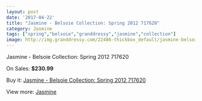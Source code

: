 ```yaml
---
layout: post
date: '2017-04-22'
title: "Jasmine - Belsoie Collection: Spring 2012 717620"
category: Jasmine
tags: ["spring","belsoie","granddressy","jasmine","collection"]
image: http://img.granddressy.com/22486-thickbox_default/jasmine-belsoie-collection-spring-2012-717620.jpg
---
```

Jasmine - Belsoie Collection: Spring 2012 717620

On Sales: **$230.99**
<a href="https://www.granddressy.com/en/jasmine/21434-jasmine-belsoie-collection-spring-2012-717620.html"><amp-img layout="responsive" width="600" height="600" src="//img.granddressy.com/22486-thickbox_default/jasmine-belsoie-collection-spring-2012-717620.jpg" alt="Jasmine - Belsoie Collection: Spring 2012 717620 0" /></a>

Buy it: [Jasmine - Belsoie Collection: Spring 2012 717620](https://www.granddressy.com/en/jasmine/21434-jasmine-belsoie-collection-spring-2012-717620.html "Jasmine - Belsoie Collection: Spring 2012 717620")

View more: [Jasmine](https://www.granddressy.com/en/356-jasmine "Jasmine")